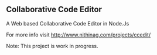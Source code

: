 Collaborative Code Editor
-------------------------

A Web based Collaborative Code Editor in Node.Js

For more info visit http://www.nithinag.com/projects/ccedit/

Note: This project is work in progress.
